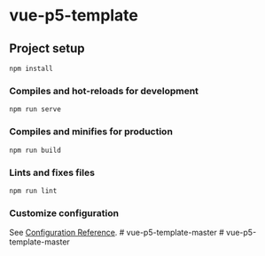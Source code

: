 # vue-p5-template

## Project setup
```
npm install
```

### Compiles and hot-reloads for development
```
npm run serve
```

### Compiles and minifies for production
```
npm run build
```

### Lints and fixes files
```
npm run lint
```

### Customize configuration
See [Configuration Reference](https://cli.vuejs.org/config/).
#   v u e - p 5 - t e m p l a t e - m a s t e r  
 #   v u e - p 5 - t e m p l a t e - m a s t e r  
 